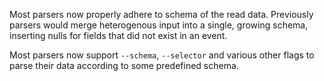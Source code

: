 Most parsers now properly adhere to schema of the read data. Previously parsers
would merge heterogenous input into a single, growing schema, inserting nulls
for fields that did not exist in an event.

Most parsers now support `--schema`, `--selector` and various other flags
to parse their data according to some predefined schema.